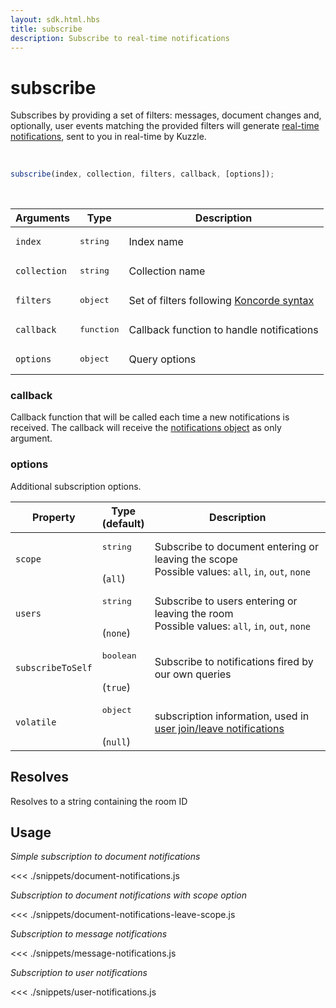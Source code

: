 ```yaml
---
layout: sdk.html.hbs
title: subscribe
description: Subscribe to real-time notifications
---
```


# subscribe

Subscribes by providing a set of filters: messages, document changes and, optionally, user events matching the provided filters will generate [real-time notifications](/api/1/essentials/notifications), sent to you in real-time by Kuzzle.

<br/>

```javascript
subscribe(index, collection, filters, callback, [options]);
```

<br/>

| Arguments    | Type                | Description                                              |
| ------------ | ------------------- | -------------------------------------------------------- |
| `index`      | <pre>string</pre>   | Index name                                               |
| `collection` | <pre>string</pre>   | Collection name                                          |
| `filters`    | <pre>object</pre>   | Set of filters following [Koncorde syntax](/koncorde/1/) |
| `callback`   | <pre>function</pre> | Callback function to handle notifications                |
| `options`    | <pre>object</pre>   | Query options                                            |

### callback

Callback function that will be called each time a new notifications is received.
The callback will receive the [notifications object](/sdk/js/6/essentials/realtime-notifications/) as only argument.

### options

Additional subscription options.

| Property          | Type<br/>(default)              | Description                                                                                         |
| ----------------- | ------------------------------- | --------------------------------------------------------------------------------------------------- |
| `scope`           | <pre>string</pre><br/>(`all`)   | Subscribe to document entering or leaving the scope</br>Possible values: `all`, `in`, `out`, `none` |
| `users`           | <pre>string</pre><br/>(`none`)  | Subscribe to users entering or leaving the room</br>Possible values: `all`, `in`, `out`, `none`     |
| `subscribeToSelf` | <pre>boolean</pre><br/>(`true`) | Subscribe to notifications fired by our own queries                                                 |
| `volatile`        | <pre>object</pre><br/>(`null`)  | subscription information, used in [user join/leave notifications](/api/1/essentials/volatile-data/) |

## Resolves

Resolves to a string containing the room ID

## Usage

_Simple subscription to document notifications_

<<< ./snippets/document-notifications.js

_Subscription to document notifications with scope option_

<<< ./snippets/document-notifications-leave-scope.js

_Subscription to message notifications_

<<< ./snippets/message-notifications.js

_Subscription to user notifications_

<<< ./snippets/user-notifications.js
